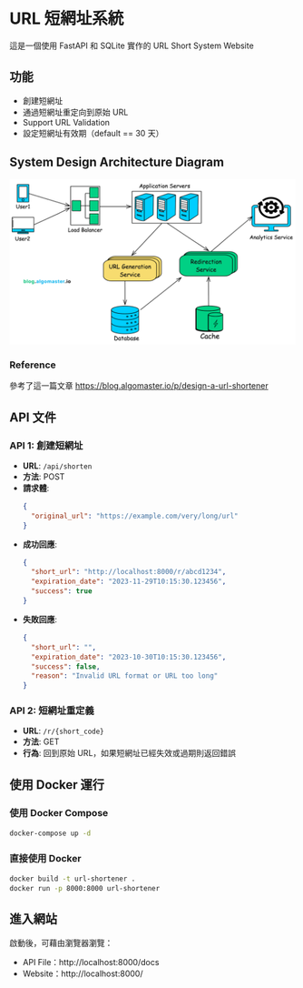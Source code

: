 # URL 短網址系統

這是一個使用 FastAPI 和 SQLite 實作的 URL Short System Website

## 功能

- 創建短網址
- 通過短網址重定向到原始 URL
- Support URL Validation
- 設定短網址有效期（default == 30 天）

## System Design Architecture Diagram
![URL短網址系統設計](url_shortener_system_design.png)

### Reference
參考了這一篇文章 https://blog.algomaster.io/p/design-a-url-shortener

## API 文件

### API 1: 創建短網址

- **URL**: `/api/shorten`
- **方法**: POST
- **請求體**:
  ```json
  {
    "original_url": "https://example.com/very/long/url"
  }
  ```
- **成功回應**:
  ```json
  {
    "short_url": "http://localhost:8000/r/abcd1234",
    "expiration_date": "2023-11-29T10:15:30.123456",
    "success": true
  }
  ```
- **失敗回應**:
  ```json
  {
    "short_url": "",
    "expiration_date": "2023-10-30T10:15:30.123456",
    "success": false,
    "reason": "Invalid URL format or URL too long"
  }
  ```

### API 2: 短網址重定義

- **URL**: `/r/{short_code}`
- **方法**: GET
- **行為**: 回到原始 URL，如果短網址已經失效或過期則返回錯誤

## 使用 Docker 運行

### 使用 Docker Compose

```bash
docker-compose up -d
```

### 直接使用 Docker

```bash
docker build -t url-shortener .
docker run -p 8000:8000 url-shortener
```

## 進入網站

啟動後，可藉由瀏覽器瀏覽：

- API File：http://localhost:8000/docs
- Website：http://localhost:8000/